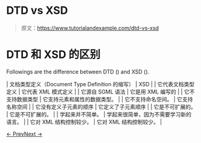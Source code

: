 # DTD vs XSD

> 原文：<https://www.tutorialandexample.com/dtd-vs-xsd>

# DTD 和 XSD 的区别

Followings are the difference between DTD () and XSD ().

| 文档类型定义（Document Type Definition 的缩写） | XSD |
| 它代表文档类型定义 | 它代表 XML 模式定义 |
| 它源自 SGML 语法 | 它是用 XML 编写的 |
| 它不支持数据类型 | 它支持元素和属性的数据类型。 |
| 它不支持命名空间。 | 它支持名称空间 |
| 它没有定义子元素的顺序 | 它定义了子元素顺序 |
| 它是不可扩展的。 | 它是不可扩展的。 |
| 学起来并不简单。 | 学起来很简单，因为不需要学习新的语言。 |
| 它对 XML 结构控制较少。 | 它对 XML 结构控制较少。 |

[← Prev](https://www.tutorialandexample.com/xml-dom)[Next →](https://www.tutorialandexample.com/xml-namespace)